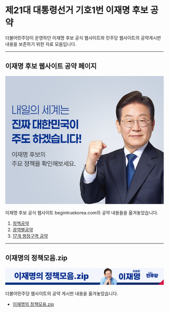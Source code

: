# 제21대 대통령선거 기호1번 이재명 후보 공약

더불어민주당이 운영하던 이재명 후보 공식 웹사이트와 민주당 웹사이트의 공약게시판 내용을 보존하기 위한 자료 모음입니다.

---

## 이재명 후보 웹사이트 공약 페이지

![이재명 후보 웹사이트 공약 페이지 이미지](begintruekorea.jpg)

이재명 후보 공식 웹사이트 begintruekorea.com의 공약 내용들을 옮겨놓았습니다.

1. [정책공약](pledge-1/README.md)
2. [광역별공약](pledge-2/README.md)
3. [17개 행정구역 공약](pledge-3/README.md)

---

## 이재명의 정책모음.zip

![이재명의 정책모음.zip 이미지](pledge-zip.jpg)

더불어민주당 웹사이트의 공약 게시판 내용을 옮겨놓았습니다.

- [이재명의 정책모음.zip](pledge-zip/README.md)
